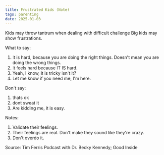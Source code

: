 ```yaml
---
title: Frustrated Kids (Note)
tags: parenting
date: 2025-01-03
---
```

Kids may throw tantrum when dealing with difficult challenge
Big kids may show frustrations.

What to say:
1. It is hard, because you are doing the right things. Doesn't mean you are doing the wrong things. 
2. It feels hard because IT IS hard. 
3. Yeah, I know, it is tricky isn't it? 
4. Let me know if you need me, I'm here. 

Don't say:
1. thats ok
2. dont sweat it 
3. Are kidding me, it is easy. 

Notes: 
1. Validate their feelings.
2. Their feelings are real. Don't make they sound like they're crazy. 
4. Don't overdo it. 


Source: Tim Ferris Podcast with Dr. Becky Kennedy; Good Inside 

